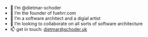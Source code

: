 - 👋 I’m @dietmar-schoder
- 👀 I’m the founder of fuehrr.com
- 🌱 I’m a software architect and a digial artist
- 💞️ I’m looking to collaborate on all sorts of software architecture
- 📫 get in touch: dietmar@schoder.uk

<!---
dietmar-schoder/dietmar-schoder is a ✨ special ✨ repository because its `README.md` (this file) appears on your GitHub profile.
You can click the Preview link to take a look at your changes.
--->
